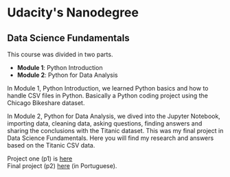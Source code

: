 <h1>Udacity's Nanodegree</h1>
<h2>Data Science Fundamentals</h2>

<p>This course was divided in two parts.</p>
  <ul>
    <li><strong>Module 1</strong>: Python Introduction<br></li>
    <li><strong>Module 2</strong>: Python for Data Analysis</li>
  </ul>
<p>In Module 1, Python Introduction, we learned Python basics and how to handle CSV files in Python. Basically a Python coding project using the Chicago Bikeshare dataset.</p>
<p>In Module 2, Python for Data Analysis, we dived into the Jupyter Notebook, importing data, cleaning data, asking questions, finding answers and sharing the conclusions with the Titanic dataset. This was my final project in Data Science Fundamentals. Here you will find my research and answers based on the Titanic CSV data.</p>

<p>Project one (p1) is <a href="https://github.com/felipefgoncalves/titanic_fds1/blob/master/p1/chicago_bikeshare.py">here</a><br>Final project (p2) <a href="https://github.com/felipefgoncalves/titanic_fds1/blob/master/p2/titanic_project_PTBR.ipynb">here</a> (in Portuguese).</p>
